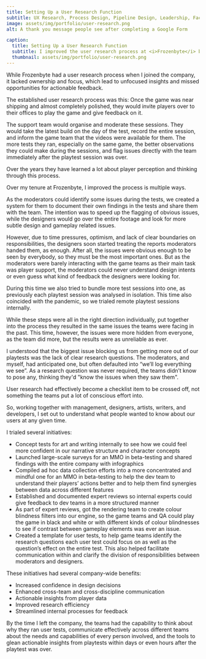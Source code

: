 ```yaml
---
title: Setting Up a User Research Function
subtitle: UX Research, Process Design, Pipeline Design, Leadership, Facilitation, Communication, Expert Analysis
image: assets/img/portfolio/user-research.png
alt: A thank you message people see after completing a Google Form

caption:
  title: Setting Up a User Research Function
  subtitle: I improved the user research process at <i>Frozenbyte</i> by introducing clearer research questions, refining playtest processes, and facilitating better cross-team communication. My initiatives, including concept tests, large-scale surveys, and expert reviews, led to more actionable insights, increased confidence in design decisions, and streamlined feedback processes.
  thumbnail: assets/img/portfolio/user-research.png
---
```

While Frozenbyte had a user research process when I joined the company, it lacked ownership and focus, which lead to unfocused insights and missed opportunities for actionable feedback.

The established user research process was this:
Once the game was near shipping and almost completely polished, they would invite players over to their offices to play the game and give feedback on it.

The support team would organise and moderate these sessions. They would take the latest build on the day of the test, record the entire session, and inform the game team that the videos were available for them. The more tests they ran, especially on the same game, the better observations they could make during the sessions, and flag issues directly with the team immediately after the playtest session was over.

Over the years they have learned a lot about player perception and thinking through this process.

Over my tenure at Frozenbyte, I improved the process is multiple ways.

As the moderators could identify some issues during the tests, we created a system for them to document their own findings in the tests and share them with the team. The intention was to speed up the flagging of obvious issues, while the designers would go over the entire footage and look for more subtle design and gameplay related issues.

However, due to time pressures, optimism, and lack of clear boundaries on responsibilities, the designers soon started treating the reports moderators handed them, as enough. After all, the issues were obvious enough to be seen by everybody, so they must be the most important ones. But as the moderators were barely interacting with the game teams as their main task was player support, the moderators could never understand design intents or even guess what kind of feedback the designers were looking for.

During this time we also tried to bundle more test sessions into one, as previously each playtest session was analysed in isolation. This time also coincided with the pandemic, so we trialed remote playtest sessions internally.

While these steps were all in the right direction individually, put together into the process they resulted in the same issues the teams were facing in the past. This time, however, the issues were more hidden from everyone, as the team did more, but the results were as unreliable as ever.

I understood that the biggest issue blocking us from getting more out of our playtests was the lack of clear research questions. The moderators, and myself, had anticipated one, but often defaulted into “we’ll log everything we see”. As a research question was never required, the teams didn’t know to pose any, thinking they'd "know the issues when they saw them".

User research had effectively become a checklist item to be crossed off, not something the teams put a lot of conscious effort into.

So, working together with management, designers, artists, writers, and developers, I set out to understand what people wanted to know about our users at any given time.

I trialed several initiatives:
* Concept tests for art and writing internally to see how we could feel more confident in our narrative structure and character concepts
* Launched large-scale surveys for an MMO in beta-testing and shared findings with the entire company with infographics
* Compiled ad hoc data collection efforts into a more concentrated and mindful one for an MMO in beta-testing to help the dev team to understand their players’ actions better and to help them find synergies between data across different features
* Established and documented expert reviews so internal experts could give feedback to dev teams in a more structured manner
* As part of expert reviews, got the rendering team to create colour blindness filters into our engine, so the game teams and QA could play the game in black and white or with different kinds of colour blindnesses to see if contrast between gameplay elements was ever an issue.
* Created a template for user tests, to help game teams identify the research questions each user test could focus on as well as the question’s effect on the entire test. This also helped facilitate communication within and clarify the division of responsibilities between moderators and designers.

These initiatives had several company-wide benefits:
* Increased confidence in design decisions
* Enhanced cross-team and cross-discipline communication
* Actionable insights from player data
* Improved research efficiency
* Streamlined internal processes for feedback

By the time I left the company, the teams had the capability to think about why they ran user tests, communicate effectively across different teams about the needs and capabilities of every person involved, and the tools to glean actionable insights from playtests within days or even hours after the playtest was over.